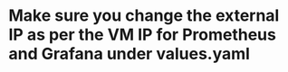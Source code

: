 # Make sure you change the external IP as per the VM IP for Prometheus and Grafana under values.yaml

